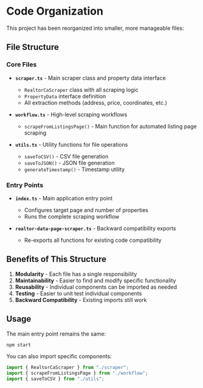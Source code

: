 # Code Organization

This project has been reorganized into smaller, more manageable files:

## File Structure

### Core Files
- **`scraper.ts`** - Main scraper class and property data interface
  - `RealtorCaScraper` class with all scraping logic
  - `PropertyData` interface definition
  - All extraction methods (address, price, coordinates, etc.)

- **`workflow.ts`** - High-level scraping workflows
  - `scrapeFromListingsPage()` - Main function for automated listing page scraping

- **`utils.ts`** - Utility functions for file operations
  - `saveToCSV()` - CSV file generation
  - `saveToJSON()` - JSON file generation  
  - `generateTimestamp()` - Timestamp utility

### Entry Points
- **`index.ts`** - Main application entry point
  - Configures target page and number of properties
  - Runs the complete scraping workflow

- **`realtor-data-page-scraper.ts`** - Backward compatibility exports
  - Re-exports all functions for existing code compatibility

## Benefits of This Structure

1. **Modularity** - Each file has a single responsibility
2. **Maintainability** - Easier to find and modify specific functionality
3. **Reusability** - Individual components can be imported as needed
4. **Testing** - Easier to unit test individual components
5. **Backward Compatibility** - Existing imports still work

## Usage

The main entry point remains the same:
```bash
npm start
```

You can also import specific components:
```typescript
import { RealtorCaScraper } from "./scraper";
import { scrapeFromListingsPage } from "./workflow";
import { saveToCSV } from "./utils";
```
